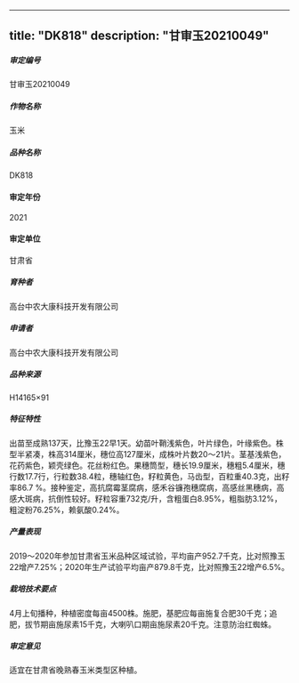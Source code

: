 
---
title: "DK818"
description: "甘审玉20210049"
---
##### 审定编号 
甘审玉20210049

##### 作物名称
玉米

##### 品种名称
DK818

#### 审定年份
2021	

#### 审定单位
甘肃省

##### 育种者
高台中农大康科技开发有限公司

##### 申请者
高台中农大康科技开发有限公司　

##### 品种来源
H14165×91

##### 特征特性
出苗至成熟137天，比豫玉22早1天。幼苗叶鞘浅紫色，叶片绿色，叶缘紫色。株型半紧凑，株高314厘米，穗位高127厘米，成株叶片数20～21片。茎基浅紫色，花药紫色，颖壳绿色。花丝粉红色。果穗筒型，穗长19.9厘米，穗粗5.4厘米，穗行数17.7行，行粒数38.4粒，穗轴红色，籽粒黄色，马齿型，百粒重40.3克，出籽率86.7 %。接种鉴定，高抗腐霉茎腐病，感禾谷镰孢穗腐病，高感丝黑穗病，高感大斑病，抗倒性较好。籽粒容重732克/升，含粗蛋白8.95%，粗脂肪3.12%，粗淀粉76.25%，赖氨酸0.24%。

##### 产量表现
2019～2020年参加甘肃省玉米品种区域试验，平均亩产952.7千克，比对照豫玉22增产7.25%；2020年生产试验平均亩产879.8千克，比对照豫玉22增产6.5%。

##### 栽培技术要点
4月上旬播种，种植密度每亩4500株。施肥，基肥应每亩施复合肥30千克；追肥，拔节期亩施尿素15千克，大喇叭口期亩施尿素20千克。注意防治红蜘蛛。

##### 审定意见
适宜在甘肃省晚熟春玉米类型区种植。


